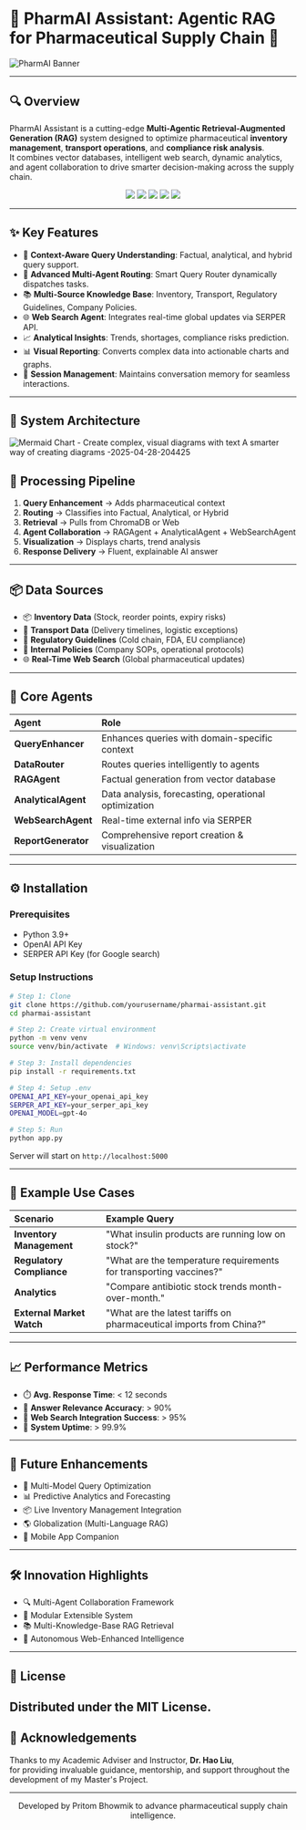 # 🏥 PharmAI Assistant: Agentic RAG for Pharmaceutical Supply Chain 🚀

![PharmAI Banner](https://img.shields.io/badge/PharmAI-Pharmaceutical%20RAG%20System-blue?style=for-the-badge&logo=openai)

---

## 🔍 Overview
PharmAI Assistant is a cutting-edge **Multi-Agentic Retrieval-Augmented Generation (RAG)** system designed to optimize pharmaceutical **inventory management**, **transport operations**, and **compliance risk analysis**.  
It combines vector databases, intelligent web search, dynamic analytics, and agent collaboration to drive smarter decision-making across the supply chain.

<p align="center">
  <img src="https://img.shields.io/badge/license-MIT-green"/> <img src="https://img.shields.io/badge/python-v3.9+-blue"/> <img src="https://img.shields.io/badge/flask-v3.0.0-orange"/> <img src="https://img.shields.io/badge/OpenAI-GPT--4o-purple"/> <img src="https://img.shields.io/badge/ChromaDB-v0.4.24-yellow"/>
</p>

---

## ✨ Key Features
- 🧠 **Context-Aware Query Understanding**: Factual, analytical, and hybrid query support.
- 🔀 **Advanced Multi-Agent Routing**: Smart Query Router dynamically dispatches tasks.
- 📚 **Multi-Source Knowledge Base**: Inventory, Transport, Regulatory Guidelines, Company Policies.
- 🌐 **Web Search Agent**: Integrates real-time global updates via SERPER API.
- 📈 **Analytical Insights**: Trends, shortages, compliance risks prediction.
- 📊 **Visual Reporting**: Converts complex data into actionable charts and graphs.
- 🔄 **Session Management**: Maintains conversation memory for seamless interactions.

---

## 🧠 System Architecture
![Mermaid Chart - Create complex, visual diagrams with text  A smarter way of creating diagrams -2025-04-28-204425](https://github.com/user-attachments/assets/1db273cd-3b46-4339-89a0-be49fb576c0a)



## 🔄 Processing Pipeline

1. **Query Enhancement** → Adds pharmaceutical context
2. **Routing** → Classifies into Factual, Analytical, or Hybrid
3. **Retrieval** → Pulls from ChromaDB or Web
4. **Agent Collaboration** → RAGAgent + AnalyticalAgent + WebSearchAgent
5. **Visualization** → Displays charts, trend analysis
6. **Response Delivery** → Fluent, explainable AI answer

---

## 📦 Data Sources
- 📦 **Inventory Data** (Stock, reorder points, expiry risks)
- 🚚 **Transport Data** (Delivery timelines, logistic exceptions)
- 📜 **Regulatory Guidelines** (Cold chain, FDA, EU compliance)
- 📝 **Internal Policies** (Company SOPs, operational protocols)
- 🌐 **Real-Time Web Search** (Global pharmaceutical updates)

---

## 🧩 Core Agents

| Agent | Role |
|:--|:--|
| **QueryEnhancer** | Enhances queries with domain-specific context |
| **DataRouter** | Routes queries intelligently to agents |
| **RAGAgent** | Factual generation from vector database |
| **AnalyticalAgent** | Data analysis, forecasting, operational optimization |
| **WebSearchAgent** | Real-time external info via SERPER |
| **ReportGenerator** | Comprehensive report creation & visualization |

---

## ⚙️ Installation

### Prerequisites
- Python 3.9+
- OpenAI API Key
- SERPER API Key (for Google search)

### Setup Instructions

```bash
# Step 1: Clone
git clone https://github.com/yourusername/pharmai-assistant.git
cd pharmai-assistant

# Step 2: Create virtual environment
python -m venv venv
source venv/bin/activate  # Windows: venv\Scripts\activate

# Step 3: Install dependencies
pip install -r requirements.txt

# Step 4: Setup .env
OPENAI_API_KEY=your_openai_api_key
SERPER_API_KEY=your_serper_api_key
OPENAI_MODEL=gpt-4o

# Step 5: Run
python app.py
```
Server will start on `http://localhost:5000`

---

## 🚀 Example Use Cases

| Scenario | Example Query |
|:--|:--|
| **Inventory Management** | "What insulin products are running low on stock?" |
| **Regulatory Compliance** | "What are the temperature requirements for transporting vaccines?" |
| **Analytics** | "Compare antibiotic stock trends month-over-month." |
| **External Market Watch** | "What are the latest tariffs on pharmaceutical imports from China?" |

---

## 📈 Performance Metrics
- ⏱️ **Avg. Response Time**: < 12 seconds
- 🎯 **Answer Relevance Accuracy**: > 90%
- 🔎 **Web Search Integration Success**: > 95%
- 🔋 **System Uptime**: > 99.9%

---

## 🔮 Future Enhancements
- 🤖 Multi-Model Query Optimization
- 📊 Predictive Analytics and Forecasting
- 📦 Live Inventory Management Integration
- 🌎 Globalization (Multi-Language RAG)
- 📱 Mobile App Companion

---

## 🛠️ Innovation Highlights
- 🔍 Multi-Agent Collaboration Framework
- 🔄 Modular Extensible System
- 📚 Multi-Knowledge-Base RAG Retrieval
- 📡 Autonomous Web-Enhanced Intelligence

---


## 📜 License
Distributed under the **MIT License**.  
---

## 🙏 Acknowledgements

Thanks to my Academic Adviser and Instructor, **Dr. Hao Liu**,  
for providing invaluable guidance, mentorship, and support throughout the development of my Master's Project.


---

<p align="center">
  Developed by Pritom Bhowmik to advance pharmaceutical supply chain intelligence.
</p>
